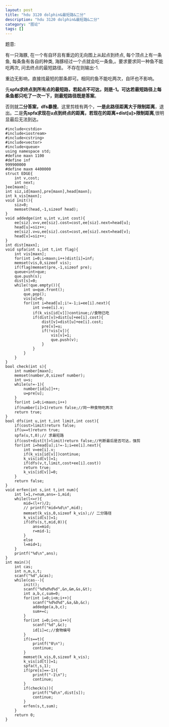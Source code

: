 ```yaml
---
layout: post
title: "hdu 3120 dolphin&最短路&二分"
description: "hdu 3120 dolphin&最短路&二分"
category: "图论"
tags: []
---
```


题意:

有一只海豚, 在一个有自环且有重边的无向图上从起点到终点, 每个顶点上有一条鱼, 每条鱼有各自的种类, 海豚经过一个点就会吃一条鱼,。要求要求同一种鱼不能吃两次, 问去终点的最短路径。 不存在则输出-1.


重边无影响，直接找最短的那条即可。相同的鱼不能吃两次，自环也不影响。

先**spfa求终点到所有点的最短路，若起点不可达，则是-1。可达若最短路径上每条鱼都只吃了一次一下，则最短路径既是答案**。


否则就**二分答案，dfs暴搜**。这里剪枝有两个，**一是此路径距离大于限制距离**，退出。二是**先spfa求现在u点到终点的距离，若现在的距离+dist[u]>限制距离**,很明显最后无法到达。


	#include<cstdio>
	#include<iostream>
	#include<cstring>
	#include<vector>
	#include<queue>
	using namespace std;
	#define maxn 1100
	#define inf
	999900000
	#define maxm 4400000
	struct EDGE{
		int v,cost;
		int next;
	}ee[maxm];
	int siz,id[maxn],pre[maxn],head[maxn];
	int k_vis[maxn];
	void init(){
		siz=0;
		memset(head,-1,sizeof head);
	}
	void addedge(int u,int v,int cost){
		ee[siz].v=v,ee[siz].cost=cost,ee[siz].next=head[u];
		head[u]=siz++;
		ee[siz].v=u,ee[siz].cost=cost,ee[siz].next=head[v];
		head[v]=siz++;
	}
	int dist[maxn];
	void spfa(int s,int t,int flag){
		int vis[maxn];
		for(int i=0;i<maxn;i++)dist[i]=inf;
		memset(vis,0,sizeof vis);
		if(flag)memset(pre,-1,sizeof pre);
		queue<int>que;
		que.push(s);
		dist[s]=0;
		while(!que.empty()){
			int u=que.front();
			que.pop();
			vis[u]=0;
			for(int i=head[u];i!=-1;i=ee[i].next){
				int v=ee[i].v;
				if(k_vis[id[v]])continue;//食物已吃
				if(dist[v]>dist[u]+ee[i].cost){
					dist[v]=dist[u]+ee[i].cost;
					pre[v]=u;
					if(!vis[v]){
						vis[v]=1;
						que.push(v);
					}
				}
			}
		}
	}
	bool check(int s){
		int number[maxn];
		memset(number,0,sizeof number);
		int u=s;
		while(u!=-1){
			number[id[u]]++;
			u=pre[u];
		}
		for(int i=0;i<maxn;i++)
		if(number[i]>1)return false;//同一种食物吃两次
		return true;
	}
	bool dfs(int u,int t,int limit,int cost){
		if(cost>limit)return false;
		if(u==t)return true;
		spfa(u,t,0);// 求最短路
		if(cost+dist[t]>limit)return false;//判断最后是否可达，强剪
		for(int i=head[u];i!=-1;i=ee[i].next){
			int v=ee[i].v;
			if(k_vis[id[v]])continue;
			k_vis[id[v]]=1;
			if(dfs(v,t,limit,cost+ee[i].cost))
			return true;
			k_vis[id[v]]=0;
		}
		return false;
	}
	void erfen(int s,int t,int num){
		int l=1,r=num,ans=-1,mid;
		while(l<=r){
			mid=(l+r)/2;
			// printf("mid=%d\n",mid);
			memset(k_vis,0,sizeof k_vis);// 二分路径
			k_vis[id[s]]=1;
			if(dfs(s,t,mid,0)){
				ans=mid;
				r=mid-1;
			}
			else
			l=mid+1;
		}
		printf("%d\n",ans);
	}
	int main(){
		int cas;
		int n,m,s,t;
		scanf("%d",&cas);
		while(cas--){
			init();
			scanf("%d%d%d%d",&n,&m,&s,&t);
			int a,b,c,sum=0;
			for(int i=0;i<m;i++){
				scanf("%d%d%d",&a,&b,&c);
				addedge(a,b,c);
				sum+=c;
			}
			for(int i=0;i<n;i++){
				scanf("%d",&c);
				id[i]=c;//食物编号
			}
			if(s==t){
				printf("0\n");
				continue;
			}
			memset(k_vis,0,sizeof k_vis);
			k_vis[id[t]]=1;
			spfa(t,s,1);
			if(pre[s]==-1){
				printf("-1\n");
				continue;
			}
			if(check(s)){
				printf("%d\n",dist[s]);
				continue;
			}
			erfen(s,t,sum);
		}
		return 0;
	}

